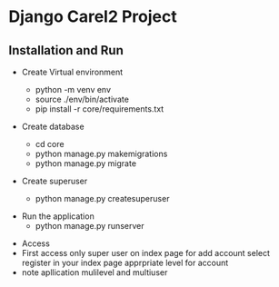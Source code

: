# Django Carel2 Project


## Installation and Run

- Create Virtual environment
  - python -m venv env
  - source ./env/bin/activate
  - pip install -r core/requirements.txt
- Create database
  - cd core
  - python manage.py makemigrations
  - python manage.py migrate

- Create superuser
  - python manage.py createsuperuser

* Run the application
  - python manage.py runserver

- Access
- First access only super user on index page for add account select register in your index page apprpriate level for account
- note apllication mulilevel and multiuser

